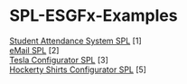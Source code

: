 # SPL-ESGFx-Examples


[Student Attendance System SPL](https://github.com/esg4aspl/SPL-ESGFx-Examples/blob/main/StudentAttendanceSystem.md) [1] \
[eMail SPL](https://github.com/esg4aspl/SPL-FESG-Examples/blob/master/eMailSPL.md) [2] \
[Tesla Configurator SPL](https://github.com/esg4aspl/SPL-ESGFx-Examples/blob/main/TeslaConfigurator.md) [3] \
[Hockerty Shirts Configurator SPL](https://github.com/esg4aspl/SPL-ESGFx-Examples/blob/main/HockertyShirtsConfigurator.md) [5]
